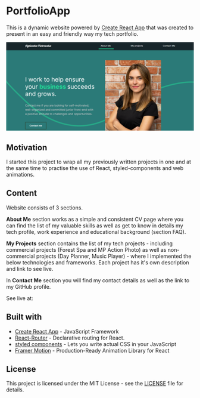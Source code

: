 # PortfolioApp 

This is a dynamic website powered by [Create React App](https://github.com/facebook/create-react-app) that was created to present in an easy and friendly way my tech portfolio. 

![portfolio_app_screen](src/img/readmephoto.png)

## Motivation

I started this project to wrap all my previously written projects in one and at the same time to practise the use of React, styled-components and web animations.

## Content

Website consists of 3 sections. 

**About Me** section works as a simple and consistent CV page where you can find the list of my valuable skills as well as get to know in details my tech profile, work experience and educational background (section FAQ). 
 
**My Projects** section contains the list of my tech projects - including commercial projects (Forest Spa and MP Action Photo) as well as non-commercial projects (Day Planner, Music Player) - where I implemented the below technologies and frameworks. Each project has it's own description and link to see live. 
 
In **Contact Me** section you will find my contact details as well as the link to my GitHub profile. 

See live at: 

## Built with

- [Create React App](https://github.com/facebook/create-react-app) - JavaScript Framework
- [React-Router](https://github.com/ReactTraining/react-router) - Declarative routing for React.
- [styled components](https://github.com/styled-components/styled-components) - Lets you write actual CSS in your JavaScript
- [Framer Motion](https://www.framer.com/motion/) - Production-Ready Animation Library for React

## License

This project is licensed under the MIT License - see the [LICENSE](LICENSE) file for details.